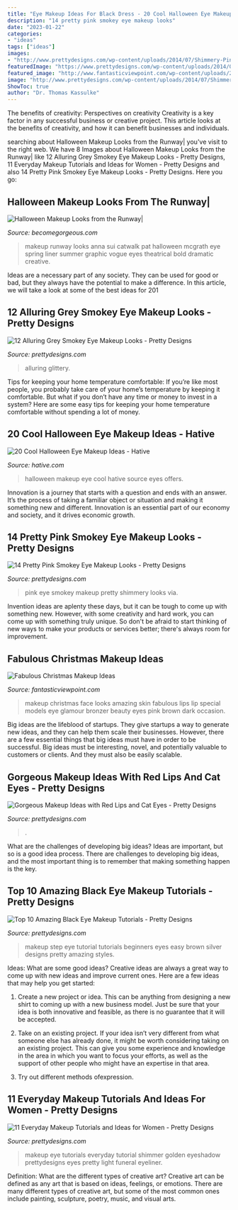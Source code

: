 ```yaml
---
title: "Eye Makeup Ideas For Black Dress - 20 Cool Halloween Eye Makeup Ideas"
description: "14 pretty pink smokey eye makeup looks"
date: "2023-01-22"
categories:
- "ideas"
tags: ["ideas"]
images:
- "http://www.prettydesigns.com/wp-content/uploads/2014/07/Shimmery-Pink-Smokey-Eye-Makeup.jpg"
featuredImage: "https://www.prettydesigns.com/wp-content/uploads/2014/05/Step-by-Step-Black-Eye-Makeup-Tutorial.jpg"
featured_image: "http://www.fantasticviewpoint.com/wp-content/uploads/2013/11/Amazing-Christmas-Face-Make-Up-Ideas-Looks-2013-2014-10.jpg"
image: "http://www.prettydesigns.com/wp-content/uploads/2014/07/Shimmery-Pink-Smokey-Eye-Makeup.jpg"
ShowToc: true
author: "Dr. Thomas Kassulke"
---
```



The benefits of creativity: Perspectives on creativity
Creativity is a key factor in any successful business or creative project. This article looks at the benefits of creativity, and how it can benefit businesses and individuals.

	

		
searching about Halloween Makeup Looks from the Runway| you've visit to the right web. We have 8 Images about Halloween Makeup Looks from the Runway| like 12 Alluring Grey Smokey Eye Makeup Looks - Pretty Designs, 11 Everyday Makeup Tutorials and Ideas for Women - Pretty Designs and also 14 Pretty Pink Smokey Eye Makeup Looks - Pretty Designs. Here you go:
		
    
## Halloween Makeup Looks From The Runway|

<img loading=lazy src="http://static.becomegorgeous.com/img/arts/2012/Oct/10/8797/anna_sui_makeup_2013_3.jpg" onerror="this.onerror=null;this.src='https://tse3.mm.bing.net/th?id=OIP.4jj_kREbF4xoEj-KQSwd6QHaLH&amp;pid=15.1';" alt="Halloween Makeup Looks from the Runway|">

_Source: becomegorgeous.com_

>makeup runway looks anna sui catwalk pat halloween mcgrath eye spring liner summer graphic vogue eyes theatrical bold dramatic creative. 

	

Ideas are a necessary part of any society. They can be used for good or bad, but they always have the potential to make a difference. In this article, we will take a look at some of the best ideas for 201
    
## 12 Alluring Grey Smokey Eye Makeup Looks - Pretty Designs

<img loading=lazy src="https://www.prettydesigns.com/wp-content/uploads/2014/07/Glittering-Grey-Smokey-Eye-Makeup.jpg" onerror="this.onerror=null;this.src='https://tse2.mm.bing.net/th?id=OIP.QWtTAcLDOlplVYC_Sb0tiwHaMt&amp;pid=15.1';" alt="12 Alluring Grey Smokey Eye Makeup Looks - Pretty Designs">

_Source: prettydesigns.com_

>alluring glittery. 

	

Tips for keeping your home temperature comfortable:
If you’re like most people, you probably take care of your home’s temperature by keeping it comfortable. But what if you don’t have any time or money to invest in a system? Here are some easy tips for keeping your home temperature comfortable without spending a lot of money.

    
## 20 Cool Halloween Eye Makeup Ideas - Hative

<img loading=lazy src="https://hative.com/wp-content/uploads/2014/10/halloween-eye-makeup/5-halloween-eye-makeup-ideas.jpg" onerror="this.onerror=null;this.src='https://tse3.mm.bing.net/th?id=OIP.igebhPdJaHJFesYl8a3IFAHaHa&amp;pid=15.1';" alt="20 Cool Halloween Eye Makeup Ideas - Hative">

_Source: hative.com_

>halloween makeup eye cool hative source eyes offers. 

	

Innovation is a journey that starts with a question and ends with an answer. It’s the process of taking a familiar object or situation and making it something new and different. Innovation is an essential part of our economy and society, and it drives economic growth.

    
## 14 Pretty Pink Smokey Eye Makeup Looks - Pretty Designs

<img loading=lazy src="http://www.prettydesigns.com/wp-content/uploads/2014/07/Shimmery-Pink-Smokey-Eye-Makeup.jpg" onerror="this.onerror=null;this.src='https://tse1.mm.bing.net/th?id=OIP.m54-kK-hEGMeWWeb_JZ2UQAAAA&amp;pid=15.1';" alt="14 Pretty Pink Smokey Eye Makeup Looks - Pretty Designs">

_Source: prettydesigns.com_

>pink eye smokey makeup pretty shimmery looks via. 

	

Invention ideas are aplenty these days, but it can be tough to come up with something new. However, with some creativity and hard work, you can come up with something truly unique. So don't be afraid to start thinking of new ways to make your products or services better; there's always room for improvement.

    
## Fabulous Christmas Makeup Ideas

<img loading=lazy src="http://www.fantasticviewpoint.com/wp-content/uploads/2013/11/Amazing-Christmas-Face-Make-Up-Ideas-Looks-2013-2014-10.jpg" onerror="this.onerror=null;this.src='https://tse1.mm.bing.net/th?id=OIP.X-LLV98NssjPu_Hq7rvMhwHaLK&amp;pid=15.1';" alt="Fabulous Christmas Makeup Ideas">

_Source: fantasticviewpoint.com_

>makeup christmas face looks amazing skin fabulous lips lip special models eye glamour bronzer beauty eyes pink brown dark occasion. 

	

Big ideas are the lifeblood of startups. They give startups a way to generate new ideas, and they can help them scale their businesses. However, there are a few essential things that big ideas must have in order to be successful. Big ideas must be interesting, novel, and potentially valuable to customers or clients. And they must also be easily scalable.

    
## Gorgeous Makeup Ideas With Red Lips And Cat Eyes - Pretty Designs

<img loading=lazy src="https://www.prettydesigns.com/wp-content/uploads/2014/08/Pretty-Red-Lips-and-Smoky-Eye-Makeup-Idea.jpg" onerror="this.onerror=null;this.src='https://tse2.mm.bing.net/th?id=OIP.Ce7c3e1az9co59xR0XJ0egHaJ3&amp;pid=15.1';" alt="Gorgeous Makeup Ideas with Red Lips and Cat Eyes - Pretty Designs">

_Source: prettydesigns.com_

>. 

	

What are the challenges of developing big ideas?
Ideas are important, but so is a good idea process. There are challenges to developing big ideas, and the most important thing is to remember that making something happen is the key.

    
## Top 10 Amazing Black Eye Makeup Tutorials - Pretty Designs

<img loading=lazy src="https://www.prettydesigns.com/wp-content/uploads/2014/05/Step-by-Step-Black-Eye-Makeup-Tutorial.jpg" onerror="this.onerror=null;this.src='https://tse2.mm.bing.net/th?id=OIP.GjLSHZi5rKl7bSAwLDEZogHaNC&amp;pid=15.1';" alt="Top 10 Amazing Black Eye Makeup Tutorials - Pretty Designs">

_Source: prettydesigns.com_

>makeup step eye tutorial tutorials beginners eyes easy brown silver designs pretty amazing styles. 

	

Ideas: What are some good ideas?
Creative ideas are always a great way to come up with new ideas and improve current ones. Here are a few ideas that may help you get started:
1. Create a new project or idea. This can be anything from designing a new shirt to coming up with a new business model. Just be sure that your idea is both innovative and feasible, as there is no guarantee that it will be accepted.

2. Take on an existing project. If your idea isn’t very different from what someone else has already done, it might be worth considering taking on an existing project. This can give you some experience and knowledge in the area in which you want to focus your efforts, as well as the support of other people who might have an expertise in that area.

3. Try out different methods ofexpression.

    
## 11 Everyday Makeup Tutorials And Ideas For Women - Pretty Designs

<img loading=lazy src="https://www.prettydesigns.com/wp-content/uploads/2014/05/Golden-Shimmer-Eye-Makeup-Tutorial.jpg" onerror="this.onerror=null;this.src='https://tse4.mm.bing.net/th?id=OIP.31jKTlkGr6DgA9hu6lgK8QHaPZ&amp;pid=15.1';" alt="11 Everyday Makeup Tutorials and Ideas for Women - Pretty Designs">

_Source: prettydesigns.com_

>makeup eye tutorials everyday tutorial shimmer golden eyeshadow prettydesigns eyes pretty light funeral eyeliner. 

	

Definition: What are the different types of creative art?
Creative art can be defined as any art that is based on ideas, feelings, or emotions. There are many different types of creative art, but some of the most common ones include painting, sculpture, poetry, music, and visual arts.

